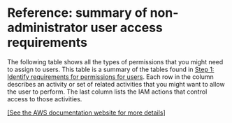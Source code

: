 # Reference: summary of non\-administrator user access requirements<a name="setup-users-step-1-summary"></a>

The following table shows all the types of permissions that you might need to assign to users\. This table is a summary of the tables found in [Step 1: Identify requirements for permissions for users](setup-user-step-1.md)\. Each row in the column describes an activity or set of related activities that you might want to allow the user to perform\. The last column lists the IAM actions that control access to those activities\. 

[\[See the AWS documentation website for more details\]](http://docs.aws.amazon.com/medialive/latest/ug/setup-users-step-1-summary.html)